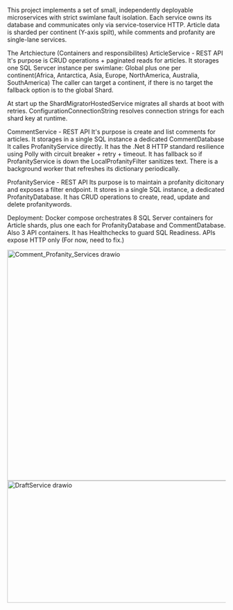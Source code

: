This project implements a set of small, independently deployable microservices with strict swimlane fault isolation. Each service owns its database and communicates only via service-toservice HTTP. Article data is sharded per continent (Y-axis spilt), while comments and profanity are single-lane services.

The Artchiecture (Containers and responsibilites)
ArticleService - REST API
It's purpose is CRUD operations + paginated reads for articles.
It storages one SQL Servcer instance per swimlane: Global plus one per continent(Africa, Antarctica, Asia, Europe, NorthAmerica, Australia, SouthAmerica)
The caller can target a continent, if there is no target the fallback option is to the global Shard.

At start up the ShardMigratorHostedService migrates all shards at boot with retries.
ConfigurationConnectionString resolves connection strings for each shard key at runtime.

CommentService - REST API
It's purpose is create and list comments for articles. 
It storages in a single SQL instance a dedicated CommentDatabase
It calles ProfanityService directly. 
It has the .Net 8 HTTP standard resilience using Polly with circuit breaker + retry + timeout.
It has fallback so if ProfanityService is down the LocalProfanityFilter sanitizes text. There is a background worker that refreshes its dictionary periodically.

ProfanityService - REST API
Its purpose is to maintain a profanity dicitonary and exposes a filter endpoint.
It stores in a single SQL instance, a dedicated ProfanityDatabase.
It has CRUD operations to create, read, update and delete profanitywords.


Deployment:
Docker compose orchestrates 8 SQL Server containers for Article shards, plus one each for ProfanityDatabase and CommentDatabase. Also 3 API containers.
It has Healthchecks to guard SQL Readiness. APIs expose HTTP only (For now, need to fix.)


<img width="1321" height="531" alt="Comment_Profanity_Services drawio" src="https://github.com/user-attachments/assets/e71e41f3-d2bb-449c-9809-9bf5720e16d3" />

<img width="1032" height="281" alt="DraftService drawio" src="https://github.com/user-attachments/assets/d664b72d-45a5-45c1-bb55-0d1cc17908cc" />

